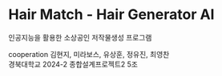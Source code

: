 # Hair Match - Hair Generator AI
인공지능을 활용한 소상공인 저작물생성 프로그램 <br/>

cooperation 김현지, 미라보스, 유상훈, 정유진, 최영찬 <br/>
경북대학교 2024-2 종합설계프로젝트2 5조
